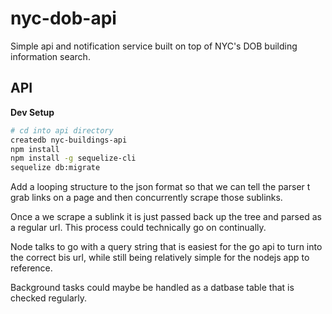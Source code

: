 # nyc-dob-api
Simple api and notification service built on top of NYC's DOB building information search.


## API

**Dev Setup**
``` bash
# cd into api directory
createdb nyc-buildings-api
npm install
npm install -g sequelize-cli
sequelize db:migrate
```




Add a looping structure to the json format so that we can tell the parser t grab links on a page and then concurrently scrape those sublinks. 

Once a we scrape a sublink it is just passed back up the tree and parsed as a regular url. This process could technically go on continually. 

Node talks to go with a query string that is easiest for the go api to turn into the correct bis url, while still being relatively simple for the nodejs app to reference. 

Background tasks could maybe be handled as a datbase table that is checked regularly. 